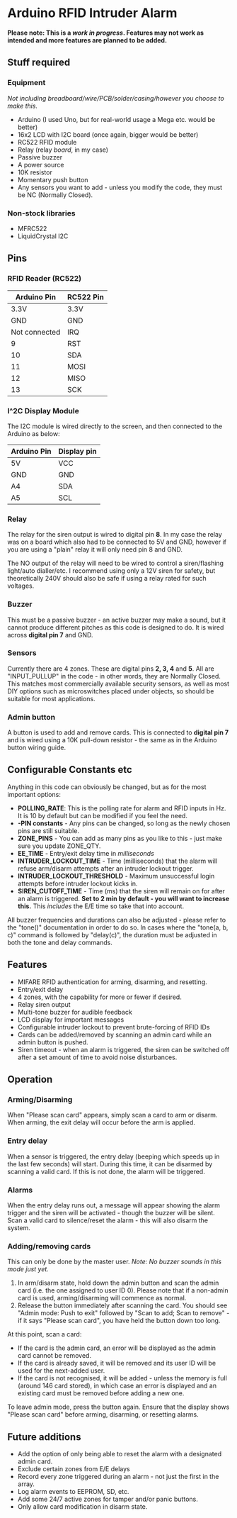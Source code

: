 # Arduino RFID Intruder Alarm

**Please note: This is a *work in progress*. Features may not work as intended and more features are planned to be added.**

## Stuff required

### Equipment
*Not including breadboard/wire/PCB/solder/casing/however you choose to make this.*
- Arduino (I used Uno, but for real-world usage a Mega etc. would be better)
- 16x2 LCD with I2C board (once again, bigger would be better)
- RC522 RFID module
- Relay (relay *board*, in my case)
- Passive buzzer
- A power source
- 10K resistor
- Momentary push button
- Any sensors you want to add - unless you modify the code, they must be NC (Normally Closed).

### Non-stock libraries
- MFRC522
- LiquidCrystal I2C



## Pins

### RFID Reader (RC522)

|Arduino Pin|RC522 Pin|
|-----------|---------|
|3.3V|3.3V|
|GND|GND|
|Not connected|IRQ|
|9|RST|
|10|SDA|
|11|MOSI|
|12|MISO|
|13|SCK|

### I^2C Display Module

The I2C module is wired directly to the screen, and then connected to the Arduino as below:

|Arduino Pin|Display pin|
|-----------|-----------|
|5V|VCC|
|GND|GND|
|A4|SDA|
|A5|SCL|

### Relay

The relay for the siren output is wired to digital pin **8**. In my case the relay was on a board which also had to be connected to 5V and GND, however if you are using a "plain" relay it will only need pin 8 and GND.

The NO output of the relay will need to be wired to control a siren/flashing light/auto dialler/etc. I recommend using only a 12V siren for safety, but theoretically 240V should also be safe if using a relay rated for such voltages.

### Buzzer

This must be a passive buzzer - an active buzzer may make a sound, but it cannot produce different pitches as this code is designed to do. It is wired across **digital pin 7** and GND.

### Sensors

Currently there are 4 zones. These are digital pins **2, 3, 4** and **5**. All are "INPUT\_PULLUP" in the code - in other words, they are Normally Closed. This matches most commercially available security sensors, as well as most DIY options such as microswitches placed under objects, so should be suitable for most applications.

### Admin button

A button is used to add and remove cards. This is connected to **digital pin 7** and is wired using a 10K pull-down resistor - the same as in the Arduino button wiring guide.

## Configurable Constants etc

Anything in this code can obviously be changed, but as for the most important options:

- **POLLING_RATE**: This is the polling rate for alarm and RFID inputs in Hz. It is 10 by default but can be modified if you feel the need.
- **-PIN constants** - Any pins can be changed, so long as the newly chosen pins are still suitable.
- **ZONE_PINS** - You can add as many pins as you like to this - just make sure you update ZONE\_QTY.
- **EE_TIME** - Entry/exit delay time in *milliseconds*
- **INTRUDER_LOCKOUT_TIME** - Time (milliseconds) that the alarm will refuse arm/disarm attempts after an intruder lockout trigger.
- **INTRUDER_LOCKOUT_THRESHOLD** - Maximum unsuccessful login attempts before intruder lockout kicks in.
- **SIREN_CUTOFF_TIME** - Time (ms) that the siren will remain on for after an alarm is triggered. **Set to 2 min by default - you will want to increase this.** This *includes* the E/E time so take that into account.

All buzzer frequencies and durations can also be adjusted - please refer to the "tone()" documentation in order to do so. In cases where the "tone(a, b, c)" command is followed by "delay(c)", the duration must be adjusted in both the tone and delay commands.

## Features
- MIFARE RFID authentication for arming, disarming, and resetting.
- Entry/exit delay
- 4 zones, with the capability for more or fewer if desired.
- Relay siren output
- Multi-tone buzzer for audible feedback
- LCD display for important messages
- Configurable intruder lockout to prevent brute-forcing of RFID IDs
- Cards can be added/removed by scanning an admin card while an admin button is pushed.
- Siren timeout - when an alarm is triggered, the siren can be switched off after a set amount of time to avoid noise disturbances.

## Operation
### Arming/Disarming
When "Please scan card" appears, simply scan a card to arm or disarm. When arming, the exit delay will occur before the arm is applied.

### Entry delay
When a sensor is triggered, the entry delay (beeping which speeds up in the last few seconds) will start. During this time, it can be disarmed by scanning a valid card. If this is not done, the alarm will be triggered.

### Alarms
When the entry delay runs out, a message will appear showing the alarm trigger and the siren will be activated - though the buzzer will be silent. Scan a valid card to silence/reset the alarm - this will also disarm the system.

### Adding/removing cards
This can only be done by the master user. *Note: No buzzer sounds in this mode just yet.*
1. In arm/disarm state, hold down the admin button and scan the admin card (i.e. the one assigned to user ID 0). Please note that if a non-admin card is used, arming/disarming will commence as normal.
2. Release the button immediately after scanning the card. You should see "Admin mode: Push to exit" followed by "Scan to add; Scan to remove" - if it says "Please scan card", you have held the button down too long.

At this point, scan a card:
- If the card is the admin card, an error will be displayed as the admin card cannot be removed.
- If the card is already saved, it will be removed and its user ID will be used for the next-added user.
- If the card is not recognised, it will be added - unless the memory is full (around 146 card stored), in which case an error is displayed and an existing card must be removed before adding a new one.

To leave admin mode, press the button again. Ensure that the display shows "Please scan card" before arming, disarming, or resetting alarms.


## Future additions
- Add the option of only being able to reset the alarm with a designated admin card.
- Exclude certain zones from E/E delays
- Record every zone triggered during an alarm - not just the first in the array.
- Log alarm events to EEPROM, SD, etc.
- Add some 24/7 active zones for tamper and/or panic buttons.
- Only allow card modification in disarm state.
